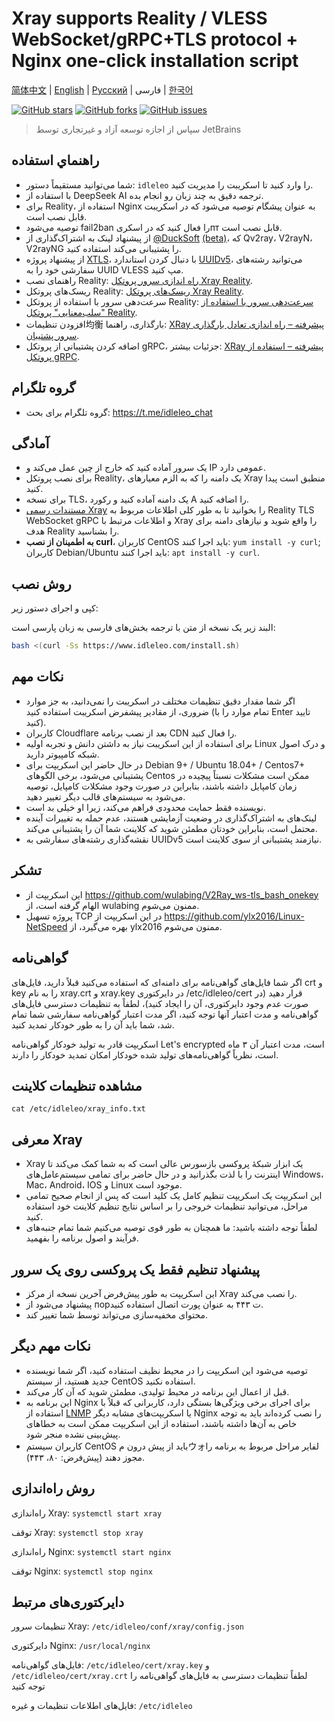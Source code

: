 # Xray supports Reality / VLESS WebSocket/gRPC+TLS protocol + Nginx one-click installation script

[简体中文](/README.md) | [English](/languages/en/README.md) | [Русский](/languages/ru/README.md) | فارسی | [한국어](/languages/ko/README.md)

[![GitHub stars](https://img.shields.io/github/stars/hello-yunshu/Xray_bash_onekey?color=%230885ce)](https://github.com/hello-yunshu/Xray_bash_onekey/stargazers) [![GitHub forks](https://img.shields.io/github/forks/hello-yunshu/Xray_bash_onekey?color=%230885ce)](https://github.com/hello-yunshu/Xray_bash_onekey/network) [![GitHub issues](https://img.shields.io/github/issues/hello-yunshu/Xray_bash_onekey)](https://github.com/hello-yunshu/Xray_bash_onekey/issues)

> سپاس از اجازه توسعه آزاد و غیرتجاری توسط JetBrains

## راهنماي استفاده

* شما می‌توانید مستقیماً دستور: `idleleo` را وارد کنید تا اسکریبت را مدیریت کنید.
* با استفاده از DeepSeek AI ترجمه دقیق به چند زبان رو انجام بده.
* برای Reality، استفاده از Nginx به عنوان پیشگام توصیه می‌شود که در اسکریبت قابل نصب است.
* توصیه می‌شود fail2ban را فعال کنید که در اسکریпт قابل نصب است.
* از پیشنهاد لینک به اشتراک‌گذاری از [@DuckSoft](https://github.com/DuckSoft) [(beta)](https://github.com/XTLS/Xray-core/issues/91)، که Qv2ray، V2rayN، V2rayNG را پشتیبانی می‌کند استفاده کنید.
* از پیشنهاد پروژه [XTLS](https://github.com/XTLS/Xray-core/issues/158)، با دنبال کردن استاندارد [UUIDv5](https://tools.ietf.org/html/rfc4122#section-4.3)، می‌توانید رشته‌های سفارشی خود را به UUID VLESS مپ کنید.
* راهنمای نصب Reality: [راه اندازی سرور پروتکل Xray Reality](https://hey.run/archives/da-jian-xray-reality-xie-yi-fu-wu-qi).
* ریسک‌های پروتکل Reality: [ریسک‌های پروتکل Xray Reality](https://hey.run/archives/reality-xie-yi-de-feng-xian).
* سرعت‌دهی سرور با استفاده از پروتکل Reality: [سرعت‌دهی سرور با استفاده از "سلب‌معنایی" پروتکل Reality](https://hey.run/archives/use-reality).
* افزودن تنظیمات均衡 بارگذاری، راهنما: [XRay پیشرفته – راه اندازی تعادل بارگذاری سرور پشتیبان](https://hey.run/archives/xrayjin-jie-wan-fa---da-jian-hou-duan-fu-wu-qi-fu-zai-jun-heng).
* اضافه کردن پشتیبانی از پروتکل gRPC، جزئیات بیشتر: [XRay پیشرفته – استفاده از پروتکل gRPC](https://hey.run/archives/xrayjin-jie-wan-fa---shi-yong-grpcxie-yi).

## گروه تلگرام

* گروه تلگرام برای بحث: <https://t.me/idleleo_chat>

## آمادگی

* یک سرور آماده کنید که خارج از چین عمل می‌کند و IP عمومی دارد.
* برای نصب پروتکل Reality، یک دامنه را که به الزم معیارهای Xray منطبق است پیدا کنید.
* برای نسخه TLS، یک دامنه آماده کنید و رکورد A را اضافه کنید.
* [مستندات رسمی Xray](https://xtls.github.io) را بخوانید تا به طور کلی اطلاعات مربوط به Reality TLS WebSocket gRPC و اطلاعات مرتبط با Xray را واقع شوید و نیازهای دامنه برای هدف Reality را بشناسید.
* **به اطمینان از نصب curl**، کاربران CentOS باید اجرا کنند: `yum install -y curl`; کاربران Debian/Ubuntu باید اجرا کنند: `apt install -y curl`.

## روش نصب

کپی و اجرای دستور زیر:

البند زیر یک نسخه از متن با ترجمه بخش‌های فارسی به زبان پارسی است:

``` bash
bash <(curl -Ss https://www.idleleo.com/install.sh)
```

## نکات مهم

* اگر شما مقدار دقیق تنظیمات مختلف در اسکریبت را نمی‌دانید، به جز موارد ضروری، از مقادیر پیشفرض اسکریبت استفاده کنید (تمام موارد را با Enter تایید کنید).
* کاربران Cloudflare بعد از نصب برنامه CDN را فعال کنید.
* برای استفاده از این اسکریبت نیاز به داشتن دانش و تجربه اولیه Linux و درک اصول شبکه کامپیوتر دارید.
* در حال حاضر این اسکریپت برای Debian 9+ / Ubuntu 18.04+ / Centos7+ پشتیبانی می‌شود، برخی الگوهای Centos ممکن است مشکلات نسبتاً پیچیده در زمان کامپایل داشته باشند، بنابراین در صورت وجود مشکلات کامپایل، توصیه می‌شود به سیستم‌های قالب دیگر تغییر دهید.
* نویسنده فقط حمایت محدودی فراهم می‌کند، زیرا او خیلی بد است.
* لینک‌های به اشتراک‌گذاری در وضعیت آزمایشی هستند، عدم حمله به تغییرات آینده محتمل است، بنابراین خودتان مطمئن شوید که کلاینت شما آن را پشتیبانی می‌کند.
* نقشه‌گذاری رشته‌های سفارشی به UUIDv5 نیازمند پشتیبانی از سوی کلاینت است.

## تشکر

* این اسکریپت از <https://github.com/wulabing/V2Ray_ws-tls_bash_onekey> الهام گرفته است، از wulabing ممنون می‌شوم.
* پروژه تسهیل TCP در این اسکریپت از <https://github.com/ylx2016/Linux-NetSpeed> بهره می‌گیرد، از ylx2016 ممنون می‌شوم.

## گواهی‌نامه

اگر شما فایل‌های گواهی‌نامه برای دامنه‌ای که استفاده می‌کنید قبلاً دارید، فایل‌های crt و key را به نام xray.crt و xray.key در دایرکتوری /etc/idleleo/cert قرار دهید (در صورت عدم وجود دایرکتوری، آن را ایجاد کنید)، لطفاً به تنظیمات دسترسی فایل‌های گواهی‌نامه و مدت اعتبار آنها توجه کنید، اگر مدت اعتبار گواهی‌نامه سفارشی شما تمام شد، شما باید آن را به طور خودکار تمدید کنید.

اسکریپت قادر به تولید خودکار گواهی‌نامه Let's encrypted است، مدت اعتبار آن ۳ ماه است، نظریاً گواهی‌نامه‌های تولید شده خودکار امکان تمدید خودکار را دارند.

## مشاهده تنظیمات کلاینت

`cat /etc/idleleo/xray_info.txt`

## معرفی Xray

* Xray یک ابزار شبکهٔ پروکسی باز‌سورس عالی است که به شما کمک می‌کند تا اینترنت را با لذت بگذرانید و در حال حاضر برای تمامی سیستم‌عامل‌های Windows، Mac، Android، IOS و Linux موجود است.
* این اسکریپت یک اسکریپت تنظیم کامل یک کلید است که پس از انجام صحیح تمامی مراحل، می‌توانید تنظیمات خروجی را بر اساس نتایج تنظیم کلاینت خود استفاده کنید.
* لطفاً توجه داشته باشید: ما همچنان به طور قوی توصیه می‌کنیم شما تمام جنبه‌های فرآیند و اصول برنامه را بفهمید.

## پیشنهاد تنظیم فقط یک پروکسی روی یک سرور

* این اسکریپت به طور پیش‌فرض آخرین نسخه از مرکز Xray را نصب می‌کند.
* پیشنهاد می‌شود از порت ۴۴۳ به عنوان پورت اتصال استفاده کنید.
* محتوای مخفیه‌سازی می‌تواند توسط شما تغییر کند.

## نکات مهم دیگر

* توصیه می‌شود این اسکریپت را در محیط نظيف استفاده کنید، اگر شما نویسنده جدید هستید، از سیستم CentOS استفاده نکنید.
* قبل از اعمال این برنامه در محیط تولیدی، مطمئن شوید که آن کار می‌کند.
* این برنامه به Nginx برای اجرای برخی ویژگی‌ها بستگی دارد، کاربرانی که قبلاً با استفاده از [LNMP](https://lnmp.org) یا اسکریپت‌های مشابه دیگر Nginx را نصب کرده‌اند باید به توجه خاص به آن‌ها داشته باشند، استفاده از این اسکریپت ممکن است به خطاهای پیش‌بینی نشده منجر شود.
* کاربران سیستم CentOS باید از پیش درون مウォلفایر مراحل مربوط به برنامه را مجوز دهند (پیش‌فرض: ۸۰، ۴۴۳).

## روش راه‌اندازی

راه‌اندازی Xray: `systemctl start xray`

توقف Xray: `systemctl stop xray`

راه‌اندازی Nginx: `systemctl start nginx`

توقف Nginx: `systemctl stop nginx`

## دایرکتوری‌های مرتبط

تنظیمات سرور Xray: `/etc/idleleo/conf/xray/config.json`

دایرکتوری Nginx: `/usr/local/nginx`

فایل‌های گواهی‌نامه: `/etc/idleleo/cert/xray.key` و `/etc/idleleo/cert/xray.crt` لطفاً تنظیمات دسترسی به فایل‌های گواهی‌نامه را توجه کنید

فایل‌های اطلاعات تنظیمات و غیره: `/etc/idleleo`
